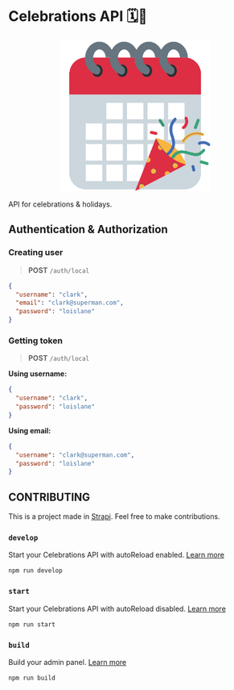 # Celebrations API 🗓️🎉

<p align="center">
  <img width="300px" src="./assets/logo.png">
</p>

API for celebrations & holidays.

## Authentication & Authorization

### Creating user

> **POST** `/auth/local`

```json
{
  "username": "clark",
  "email": "clark@superman.com",
  "password": "loislane"
}
```

### Getting token

> **POST** `/auth/local`

**Using username:**
```json
{
  "username": "clark",
  "password": "loislane"
}
```

**Using email:**
```json
{
  "username": "clark@superman.com",
  "password": "loislane"
}
```

## CONTRIBUTING

This is a project made in [Strapi](https://strapi.io/). Feel free to make contributions.

### `develop`

Start your Celebrations API with autoReload enabled. [Learn more](https://docs.strapi.io/developer-docs/latest/developer-resources/cli/CLI.html#strapi-develop)

```
npm run develop
```

### `start`

Start your Celebrations API with autoReload disabled. [Learn more](https://docs.strapi.io/developer-docs/latest/developer-resources/cli/CLI.html#strapi-start)

```
npm run start
```

### `build`

Build your admin panel. [Learn more](https://docs.strapi.io/developer-docs/latest/developer-resources/cli/CLI.html#strapi-build)

```
npm run build
```
